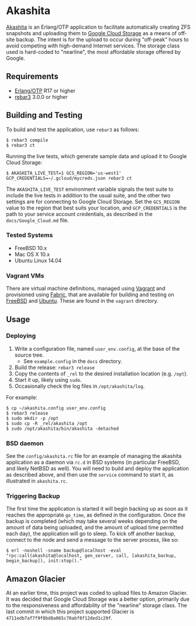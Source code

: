 # Akashita

[Akashita](http://en.wikipedia.org/wiki/Akashita) is an Erlang/OTP application to facilitate automatically creating ZFS snapshots and uploading them to [Google Cloud Storage](https://cloud.google.com/storage/) as a means of off-site backup. The intent is for the upload to occur during "off-peak" hours to avoid competing with high-demand Internet services. The storage class used is hard-coded to "nearline", the most affordable storage offered by Google.

## Requirements

* [Erlang/OTP](http://www.erlang.org) R17 or higher
* [rebar3](https://github.com/erlang/rebar3/) 3.0.0 or higher

## Building and Testing

To build and test the application, use `rebar3` as follows:

```shell
$ rebar3 compile
$ rebar3 ct
```

Running the live tests, which generate sample data and upload it to Google Cloud Storage:

```
$ AKASHITA_LIVE_TEST=1 GCS_REGION='us-west1' GCP_CREDENTIALS=~/.gcloud/mycreds.json rebar3 ct
```

The `AKASHITA_LIVE_TEST` environment variable signals the test suite to include the live tests in addition to the usual suite, and the other two settings are for connecting to Google Cloud Storage. Set the `GCS_REGION` value to the region that best suits your location, and `GCP_CREDENTIALS` is the path to your service account credentials, as described in the `docs/Google_Cloud.md` file.

### Tested Systems

* FreeBSD 10.x
* Mac OS X 10.x
* Ubuntu Linux 14.04

### Vagrant VMs

There are virtual machine definitions, managed using [Vagrant](https://www.vagrantup.com) and provisioned using [Fabric](http://www.fabfile.org), that are available for building and testing on [FreeBSD](https://www.freebsd.org) and [Ubuntu](http://www.ubuntu.com). These are found in the `vagrant` directory.

## Usage

### Deploying

1. Write a configuration file, named `user_env.config`, at the base of the source tree.
    * See `example.config` in the `docs` directory.
1. Build the release: `rebar3 release`
1. Copy the contents of `_rel` to the desired installation location (e.g. `/opt`).
1. Start it up, likely using `sudo`.
1. Occasionally check the log files in `/opt/akashita/log`.

For example:

```shell
$ cp ~/akashita.config user_env.config
$ rebar3 release
$ sudo mkdir -p /opt
$ sudo cp -R _rel/akashita /opt
$ sudo /opt/akashita/bin/akashita -detached
```

### BSD daemon

See the `config/akashita.rc` file for an example of managing the akashita application as a daemon via `rc.d` in BSD systems (in particular FreeBSD, and likely NetBSD as well). You will need to build and deploy the application as described above, and then use the `service` command to start it, as illustrated in `akashita.rc`.

### Triggering Backup

The first time the application is started it will begin backing up as soon as it reaches the appropriate `go_time`, as defined in the configuration. Once the backup is completed (which may take several weeks depending on the amount of data being uploaded, and the amount of upload time permitted each day), the application will go to sleep. To kick off another backup, connect to the node and send a message to the server process, like so:

```
$ erl -noshell -sname backup@localhost -eval "rpc:call(akashita@localhost, gen_server, call, [akashita_backup, begin_backup]), init:stop()."
```

## Amazon Glacier

At an earlier time, this project was coded to upload files to Amazon Glacier. It was decided that Google Cloud Storage was a better option, primarily due to the responsiveness and affordability of the "nearline" storage class. The last commit in which this project supported Glacier is `4711edb7af7f9f8bd8a065c78abf8f12ded1c29f`.
